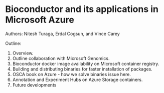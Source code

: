 # Bioconductor and its applications in Microsoft Azure

Authors: Nitesh Turaga, Erdal Cogsun, and Vince Carey

Outline:

1. Overview.
2. Outline collaboration with Microsoft Genomics.
3. Bioconductor docker image availability on Microsoft container registry.
4. Building and distributing binaries for faster installation of packages.
5. OSCA book on Azure - how we solve binaries issue here.
6. Annotation and Experiment Hubs on Azure Storage containers.
7. Future developments
